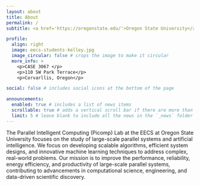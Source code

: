 ```yaml
---
layout: about
title: About
permalink: /
subtitle: <a href='https://oregonstate.edu/'>Oregon State University</a>. 1500 SW Jefferson Way, Corvallis, OR 97331.

profile:
  align: right
  image: eecs-students-kelley.jpg
  image_circular: false # crops the image to make it circular
  more_info: >
    <p>CASE 3067 </p>
    <p>110 SW Park Terrace</p>
    <p>Corvarllis, Oregon</p>

social: false # includes social icons at the bottom of the page

announcements:
  enabled: true # includes a list of news items
  scrollable: true # adds a vertical scroll bar if there are more than 3 news items
  limit: 5 # leave blank to include all the news in the `_news` folder
---
```


The Parallel Intelligent Computing (Picomp) Lab at the EECS at Oregon State University focuses on the study of large-scale parallel systems and artificial intelligence. We focus on developing scalable algorithms, efficient system designs, and innovative machine learning techniques to address complex, real-world problems. Our mission is to improve the performance, reliability, energy efficiency, and productivity of large-scale parallel systems, contributing to advancements in computational science, engineering, and data-driven scientific discovery.

